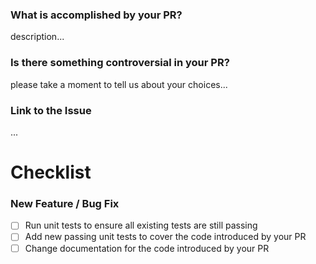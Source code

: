 <!--
There are two main goals in this document, depending on the nature of your PR:

- description: please tell us about your PR
- checklist: please review the checklist

To help to quickly understand the nature of your pull request,
please create a description that incorporates the following elements:
-->

### What is accomplished by your PR?

description...

### Is there something controversial in your PR?

please take a moment to tell us about your choices...

### Link to the Issue

...

# Checklist

### New Feature / Bug Fix

- [ ] Run unit tests to ensure all existing tests are still passing
- [ ] Add new passing unit tests to cover the code introduced by your PR
- [ ] Change documentation for the code introduced by your PR

<!--
Thanks for contributing!
-->
